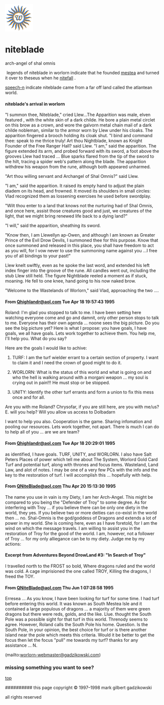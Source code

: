 ![wsun](assets/wsun.gif)

# niteblade



arch-angel of shal omnis

![xparent](assets/xparent.gif) legends of niteblade in worlorn indicate that he founded  [mestea](mestea.md)  and turned it over to theseus when he  [nitefall](nitefall.md) . 





  [speech-n](speech-n.md)  indicate niteblade came from a far off land called the atlantean world. 
#### niteblade's arrival in worlorn

 "I summon thee, Niteblade," cried Llew...The Apparition was male, elven featured , with the white skin of a dark childe. He bore a plain metal circlet on this brow as a crown, and wore the galvorn metal chain mail of a dark childe nobleman, similar to the armor worn by Llew under his cloaks. The apparition fingered a brooch holding its cloak shut. "I bind and command thee: speak to me thrice truly! Art thou Nightblade, known as Knight Founder of the Free Ranger Hall? said Llew. 
 "I am," said the apparition. The figure extended its arm, and probed forward with its sword, a foot above the grooves Llew had traced ... Blue sparks flared from the tip of the sword to the hilt, tracing a spider web's pattern along the blade. The apparition withdrew his weapon from the rune, although both appeared unharmed. 


 "Art thou willing servant and Archangel of Shal Omnis?" said Llew. 


 "I am," said the apparition. It raised its empty hand to adjust the plain diadem on its head, and frowned. It moved its shoulders in small circles: Vlad recognized them as lossening exercises he used before swordplay. 


 "Wilt thou enter to a land that knows not the nurturing had of Shal Omnis, and once here, assist those creatures good and just, we creatures of the light, that we might bring renewed life back to a dying land?" 


 "I will," said the apparition, sheathing its sword. 


 "Know then, I am Llewellyn ap-Owen, and although I am known as Greater Prince of the Evil Drow Devils, I summoned thee for this purpose. Know that once summoned and released in this place, you shall have freedom to act as you will, for I vow never to use the summoning name against you ...I free you of all bindings to your past!" 


 Llew knelt swiftly, even as he spoke the last word, and extended his left index finger into the groove of the rune. All candles went out, including the stub Llew still held. The figure Nightblade reeled a moment as if stuck, moaning. He fell to one knee, hand going to his now naked brow. 


 "Welcome to the Wastelands of Worlorn," said Vlad, approaching the two .... 







 
#### From Qhighlandr@aol.com Tue Apr 18 19:57:43 1995

 Roland: I'm glad you stopped to talk to me. I have been setting here watching everyone come and go and damnit, only other person stops to talk to me. Everyone has their own agenda ... noone sees the big picture. Do you see the big picture yet? 
 Here is what I propose: you have goals, I have goals, we all have goals. Lets work together to achieve them. You help me, I'll help you. What do you say? 


 Here are the goals I would like to achive: 


 1) TURF: I am the turf wielder errant to a certain section of property. I want to claim it and I need the crown of good might to do it. 


 2) WORLORN: What is the status of this world and what is going on and who the hell is walking around with a morgani weapon ... my soul is crying out in pain!!! He must stop or be stopped. 


 3) UNITY: Identify the other turf errants and form a union to fix this mess once and for all. 


 Are you with me Roland? Chrysofar, if you are still here, are you with me/us? E. will you help? Will you allow us access to Dolbadarn 


 I want to help you also. Cooperation is the game. Sharing infomation and pooling our resources. Lets work together, not apart. There is much I can do to help all of you ... are we are team? 







 
#### From Qhighlandr@aol.com Tue Apr 18 20:29:01 1995

 as identified, I have goals. TURF, UNITY, and WORLORN. I also have Salt Peters Places of power which tell me about The System, Worlord Gold Card Turf and potential turf, along with thrones and focus items. Wasteland, Land Law, and alot of notes. I may be one of a very few PCs with the info and the key to the restoration of turf. I will accomplish this ... hopefully with help. 





 
#### From QNiteBlade@aol.com Thu Apr 20 15:13:30 1995

 The name you use in vain is my Diety, I am her Arch-Angel. This might be compared to you being the "Defender of Troy" to some degree. As for interfering with Troy ... if you believe there can be only one diety in the world, they yes. If you believe two or more deities can co-exist in the world then ... no. Shal-Omnis is the god/goddess of Dragons and extends a lot of power in my world. She is coming here, even as I have foretold, for I am the wind on which the message travels. I am willing to assist you in the restoration of Troy for the good of the world. I am, however, not a follower of Troy ... for my only alliegance can be to my diety. Judge me by my actions: 





 
#### Excerpt from Adventures Beyond DrowLand #3: "In Search of Troy"

 I travelled north to the FROST so bold, Where dragons ruled and the world was cold. A cage imprisioned the one called TROY, Killing the dragons, I freed the TOY. 





 
#### From QNiteBlade@aol.com Thu Jun 1 07:28:58 1995

 Erresea ... As you know, I have been looking for turf for some time. I had turf before entering this world. It was known as South Mestea Isle and it contained a large populous of dragons ... a majority of them were green dragons but there were reds, golds, and the like. Llue. thought the South Pole was a possible sight for that turf in this world. Threnody seems to agree. However, Roland calls the South Pole his home. Question. Is the South Pole, in your opinion, the best choice for turf or is there another island near the pole which meets this criteria. Would it be better to get the focus then let the focus "pull" me towards my turf? thanks for any assistance ... N. 
 



 (mailto:worlorn-webmaster@gadzikowski.com) 


### missing something you want to see?



 [top](#top) 


########## this page copyright © 1997–1998 mark gilbert gadzikowski

all rights reserved